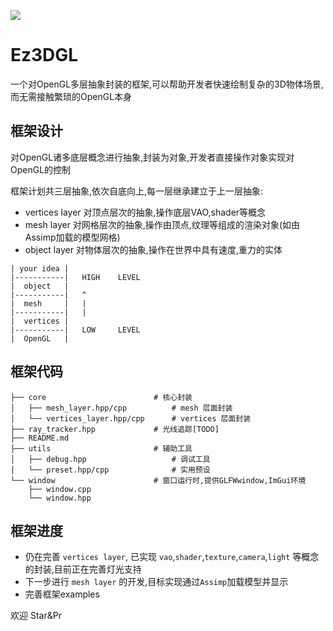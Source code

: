 ![](https://picdl.sunbangyan.cn/2023/10/27/ca57115d66d7836ce70c5f00f9b364ea.png)

# Ez3DGL 

一个对OpenGL多层抽象封装的框架,可以帮助开发者快速绘制复杂的3D物体场景,而无需接触繁琐的OpenGL本身

## 框架设计

对OpenGL诸多底层概念进行抽象,封装为对象,开发者直接操作对象实现对OpenGL的控制

框架计划共三层抽象,依次自底向上,每一层继承建立于上一层抽象:
- vertices layer    对顶点层次的抽象,操作底层VAO,shader等概念
- mesh layer        对网格层次的抽象,操作由顶点,纹理等组成的渲染对象(如由Assimp加载的模型网格)
- object layer      对物体层次的抽象,操作在世界中具有速度,重力的实体

```
| your idea |
|-----------|   HIGH    LEVEL
|  object   |   
|-----------|   ^
|  mesh     |   |
|-----------|   |
|  vertices |   
|-----------|   LOW     LEVEL
|  OpenGL   |
```

## 框架代码

```
├── core                        # 核心封装
│   ├── mesh_layer.hpp/cpp          # mesh 层面封装
│   └── vertices_layer.hpp/cpp      # vertices 层面封装
├── ray_tracker.hpp             # 光线追踪[TODO]
├── README.md
├── utils                       # 辅助工具
│   ├── debug.hpp                   # 调试工具
│   └── preset.hpp/cpp              # 实用预设
└── window                      # 窗口运行时,提供GLFWwindow,ImGui环境
    ├── window.cpp
    └── window.hpp
```

## 框架进度

- 仍在完善 `vertices layer`, 已实现 `vao`,`shader`,`texture`,`camera`,`light` 等概念的封装,目前正在完善灯光支持
- 下一步进行 `mesh layer` 的开发,目标实现通过`Assimp`加载模型并显示
- 完善框架examples

欢迎 Star&Pr
